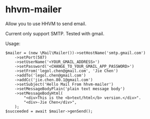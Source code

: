 # hhvm-mailer

Allow you to use HHVM to send email.

Current only support SMTP. Tested with gmail.

Usage:

    $mailer = (new \Mail\Mailer())->setHostName('smtp.gmail.com')
        ->setPort(587)
        ->setUserName('<YOUR_GMAIL_ADDRESS>')
        ->setPassword('<CHANGE_TO_YOUR_GMAIL_APP_PASSWORD>')
        ->setFrom('legol.chen@gmail.com', 'Jie Chen')
        ->addTo('legol.chen@gmail.com')
        ->addCc('jie.chen.80.1@gmail.com')
        ->setSubject('Hello Mail From hhvm-mailer')
        ->setMessageBodyPlain('plain text message body')
        ->setMessageBodyHtml(
            "<div>This is the <b>text/html</b> version.</div>".
            "<div>-Jie Chen</div>",
        );
    $succeeded = await $mailer->genSend();
